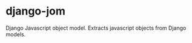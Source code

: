 django-jom
==========

Django Javascript object model. Extracts javascript objects from Django models.